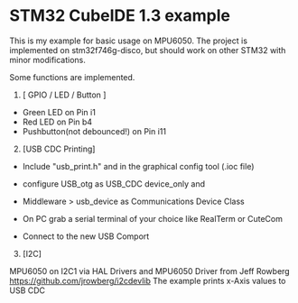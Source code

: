 STM32 CubeIDE 1.3 example
=================
This is my example for basic usage on MPU6050.
The project is implemented on stm32f746g-disco, but should work on other STM32 with minor modifications.

Some functions are implemented. 

1. [ GPIO / LED / Button ]

- Green LED on Pin i1
- Red LED on Pin b4
- Pushbutton(not debounced!) on Pin i11

2. [USB CDC Printing]

- Include "usb_print.h" and in the graphical config tool (.ioc file)
- configure USB_otg as USB_CDC device_only and
- Middleware > usb_device as Communications Device Class 

- On PC grab a serial terminal of your choice like RealTerm or CuteCom
- Connect to the new USB Comport

3. [I2C]

MPU6050 on I2C1 via HAL Drivers and MPU6050 Driver from Jeff Rowberg
https://github.com/jrowberg/i2cdevlib
The example prints x-Axis values to USB CDC
